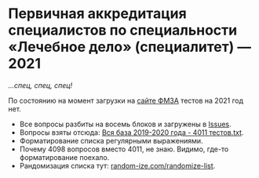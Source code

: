 # Первичная аккредитация специалистов по специальности «Лечебное дело» (специалитет) — 2021

_…спец, спец, спец!_

По состоянию на момент загрузки на [сайте ФМЗА](https://fmza.ru/fund_assessment_means/lechebnoe-delo/testovye-zadaniya/) тестов на 2021 год нет.

* Все вопросы разбиты на восемь блоков и загружены в [Issues](https://github.com/pvzhelnov/akkred-lechebnoe-delo-2021/issues).
* Вопросы взяты отсюда: [Вся база 2019-2020 года - 4011 тестов.txt](https://github.com/pvzhelnov/akkred-lechebnoe-delo-2021/blob/main/Вся%20база%202019-2020%20года%20-%204011%20тестов.txt).
* Форматирование списка регулярными выражениями.
* Почему 4098 вопросов вместо 4011, не знаю. Видимо, где-то форматирование поехало.
* Рандомизация списка тут: [random-ize.com/randomize-list](https://random-ize.com/randomize-list/).
